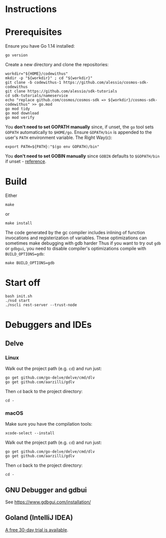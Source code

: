 # Instructions

# Prerequisites

Ensure you have Go 1.14 installed:

```
go version
```

Create a new directory and clone the repositories:

```
workdir="${HOME}/codewithus"
mkdir -p "${workdir}" ; cd "${workdir}"
git clone -b codewithus-1 https://github.com/alessio/cosmos-sdk-codewithus
git clone https://github.com/alessio/sdk-tutorials
cd sdk-tutorials/nameservice
echo "replace github.com/cosmos/cosmos-sdk => ${workdir}/cosmos-sdk-codewithus" >> go.mod
go mod tidy
go mod download
go mod verify
```

You **don't need to set GOPATH manually** since, if unset, the `go` tool sets `GOPATH`
automatically to `$HOME/go`. Ensure `GOPATH/bin` is appended to the user's `PATH`
environment variable. The Right Way(c):

```
export PATH=${PATH}:"$(go env GOPATH)/bin"
```

You **don't need to set GOBIN manually** since `GOBIN` defaults to `$GOPATH/bin` if unset - [reference](https://golang.org/cmd/go/#hdr-Compile_and_install_packages_and_dependencies).

# Build

Either

```
make
```

or

```
make install
```

The code generated by the gc compiler includes inlining of function invocations and registerization of variables.
These optimizations can sometimes make debugging with gdb harder Thus if you want to try out `gdb` or `gdbgui`, you
need to disable compiler's optimizations compile with `BUILD_OPTIONS=gdb`:

```
make BUILD_OPTIONS=gdb
```

# Start off

```
bash init.sh
./nsd start
./nscli rest-server --trust-node
```

# Debuggers and IDEs

## Delve

### Linux

Walk out the project path (e.g. `cd`) and run just:

```
go get github.com/go-delve/delve/cmd/dlv
go get github.com/aarzilli/gdlv
```

Then `cd` back to the project directory:

```
cd -
```

### macOS


Make sure you have the compilation tools:

```
xcode-select --install
```

Walk out the project path (e.g. `cd`) and run just:

```
go get github.com/go-delve/delve/cmd/dlv
go get github.com/aarzilli/gdlv
```

Then `cd` back to the project directory:

```
cd -
```


## GNU Debugger and gdbui

See https://www.gdbgui.com/installation/

## Goland (IntelliJ IDEA)

[A free 30-day trial is available](https://www.jetbrains.com/go/).
